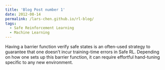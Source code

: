 ```yaml
---
title: 'Blog Post number 1'
date: 2012-08-14
permalink: /lars-chen.github.io/rl-blog/
tags:
  - Safe Reinforcement Learning
  - Machine Learning
---
```


Having a barrier function verify safe states is an often-used strategy to guarantee that one doesn’t incur training-time errors in Safe RL. Depending on how one sets up this barrier function, it can require effortful hand-tuning specific to any new environment.

